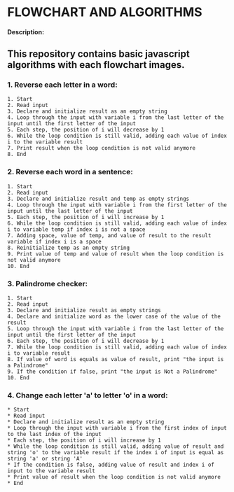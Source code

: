 # FLOWCHART AND ALGORITHMS

#### Description:

## This repository contains basic javascript algorithms with each flowchart images.

### 1. Reverse each letter in a word:

    1. Start
    2. Read input
    3. Declare and initialize result as an empty string
    4. Loop through the input with variable i from the last letter of the input until the first letter of the input
    5. Each step, the position of i will decrease by 1
    6. While the loop condition is still valid, adding each value of index i to the variable result
    7. Print result when the loop condition is not valid anymore
    8. End

### 2. Reverse each word in a sentence:

    1. Start
    2. Read input
    3. Declare and initialize result and temp as empty strings
    4. Loop through the input with variable i from the first letter of the input until the last letter of the input
    5. Each step, the position of i will increase by 1
    6. While the loop condition is still valid, adding each value of index i to variable temp if index i is not a space
    7. Adding space, value of temp, and value of result to the result variable if index i is a space
    8. Reinitialize temp as an empty string
    9. Print value of temp and value of result when the loop condition is not valid anymore
    10. End

### 3. Palindrome checker:

    1. Start
    2. Read input
    3. Declare and initialize result as empty strings
    4. Declare and initialize word as the lower case of the value of the result
    5. Loop through the input with variable i from the last letter of the input until the first letter of the input
    6. Each step, the position of i will decrease by 1
    7. While the loop condition is still valid, adding each value of index i to variable result
    8. If value of word is equals as value of result, print "the input is a Palindrome"
    9. If the condition if false, print "the input is Not a Palindrome"
    10. End

### 4. Change each letter 'a' to letter 'o' in a word:

    * Start 
    * Read input
    * Declare and initialize result as an empty string
    * Loop through the input with variable i from the first index of input to the last index of the input
    * Each step, the position of i will increase by 1
    * While the loop condition is still valid, adding value of result and string 'o' to the variable result if the index i of input is equal as string 'a' or string 'A'
    * If the condition is false, adding value of result and index i of input to the variable result
    * Print value of result when the loop condition is not valid anymore
    * End
